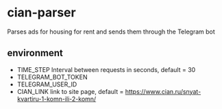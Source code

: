 # cian-parser

Parses ads for housing for rent and sends them through the Telegram bot

## environment
- TIME_STEP Interval between requests in seconds, default = 30
- TELEGRAM_BOT_TOKEN 
- TELEGRAM_USER_ID
- CIAN_LINK link to site page, default = https://www.cian.ru/snyat-kvartiru-1-komn-ili-2-komn/ 